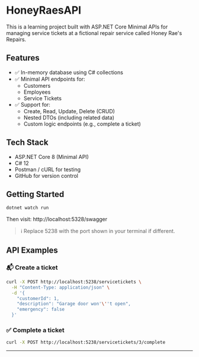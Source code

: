 # HoneyRaesAPI

This is a learning project built with ASP.NET Core Minimal APIs for managing service tickets at a fictional repair service called Honey Rae's Repairs.

## Features

- ✅ In-memory database using C# collections
- ✅ Minimal API endpoints for:
  - Customers
  - Employees
  - Service Tickets
- ✅ Support for:
  - Create, Read, Update, Delete (CRUD)
  - Nested DTOs (including related data)
  - Custom logic endpoints (e.g., complete a ticket)

## Tech Stack

- ASP.NET Core 8 (Minimal API)
- C# 12
- Postman / cURL for testing
- GitHub for version control

## Getting Started

```bash
dotnet watch run
```
Then visit: http://localhost:5328/swagger
> ℹ️ Replace 5238 with the port shown in your terminal if different.
## API Examples

### 📬 Create a ticket
```bash
curl -X POST http://localhost:5238/servicetickets \
  -H "Content-Type: application/json" \
  -d '{
    "customerId": 1,
    "description": "Garage door won'\''t open",
    "emergency": false
  }'
```
### ✅ Complete a ticket
```bash
curl -X POST http://localhost:5238/servicetickets/3/complete
```

---